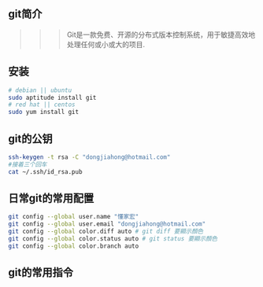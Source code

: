 git简介
-------

>>> Git是一款免费、开源的分布式版本控制系统，用于敏捷高效地处理任何或小或大的项目.

安装
----

```sh
# debian || ubuntu
sudo aptitude install git
# red hat || centos
sudo yum install git
```

git的公钥
--------

```sh
ssh-keygen -t rsa -C "dongjiahong@hotmail.com"
#接着三个回车
cat ~/.ssh/id_rsa.pub
```

日常git的常用配置
-----------------

```sh
git config --global user.name "懂家宏"
git config --global user.email "dongjiahong@hotmail.com"
git config --global color.diff auto # git diff 要顯示顏色
git config --global color.status auto # git status 要顯示顏色
git config --global color.branch auto
```

git的常用指令
------------

